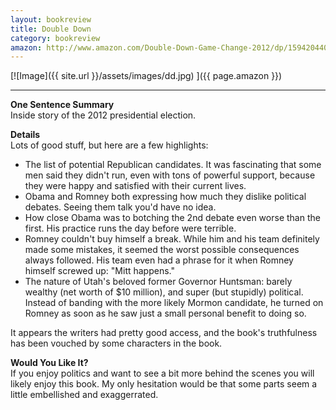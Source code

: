 ```yaml
---
layout: bookreview
title: Double Down
category: bookreview
amazon: http://www.amazon.com/Double-Down-Game-Change-2012/dp/1594204403/?tag=trevmcke-20
---
```

[![Image]({{ site.url }}/assets/images/dd.jpg) ]({{ page.amazon }})
<hr>


**One Sentence Summary**  
Inside story of the 2012 presidential election.

**Details**  
Lots of good stuff, but here are a few highlights:

- The list of potential Republican candidates. It was fascinating that some men said they didn't run, even with tons of powerful support, because they were happy and satisfied with their current lives.
- Obama and Romney both expressing how much they dislike political debates. Seeing them talk you'd have no idea.
- How close Obama was to botching the 2nd debate even worse than the first. His practice runs the day before were terrible.
- Romney couldn't buy himself a break. While him and his team definitely made some mistakes, it seemed the worst possible consequences always followed. His team even had a phrase for it when Romney himself screwed up: "Mitt happens."
- The nature of Utah's beloved former Governor Huntsman: barely wealthy (net worth of $10 million), and super (but stupidly) political. Instead of banding with the more likely Mormon candidate, he turned on Romney as soon as he saw just a small personal benefit to doing so.

It appears the writers had pretty good access, and the book's truthfulness has been vouched by some characters in the book.

**Would You Like It?**  
If you enjoy politics and want to see a bit more behind the scenes you will likely enjoy this book. My only hesitation would be that some parts seem a little embellished and exaggerrated.
